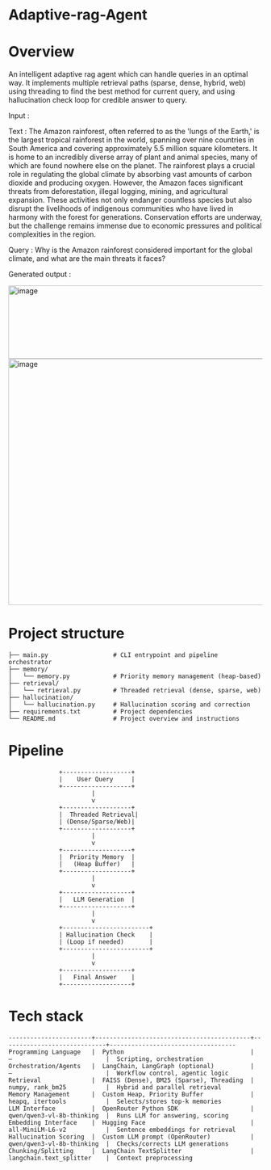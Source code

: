 # Adaptive-rag-Agent
# Overview
An intelligent adaptive rag agent which can handle queries in an optimal way. It implements multiple retrieval paths (sparse, dense, hybrid, web) using threading to find the best method for current query, and using hallucination check loop for credible answer to query.

Input :

Text :
The Amazon rainforest, often referred to as the 'lungs of the Earth,' is the largest tropical rainforest in the world, spanning over nine countries in South America and covering approximately 5.5 million square kilometers. It is home to an incredibly diverse array of plant and animal species, many of which are found nowhere else on the planet. The rainforest plays a crucial role in regulating the global climate by absorbing vast amounts of carbon dioxide and producing oxygen. However, the Amazon faces significant threats from deforestation, illegal logging, mining, and agricultural expansion. These activities not only endanger countless species but also disrupt the livelihoods of indigenous communities who have lived in harmony with the forest for generations. Conservation efforts are underway, but the challenge remains immense due to economic pressures and political complexities in the region.

Query : 
Why is the Amazon rainforest considered important for the global climate, and what are the main threats it faces?

Generated output : 

<img width="1679" height="145" alt="image" src="https://github.com/user-attachments/assets/b773f166-e646-4d4d-85e0-95948f21178b" />
<img width="1704" height="488" alt="image" src="https://github.com/user-attachments/assets/dbeaeb56-3fad-42b9-a1f6-460cd8537c6e" />

# Project structure
```
├── main.py                  # CLI entrypoint and pipeline orchestrator
├── memory/
│   └── memory.py            # Priority memory management (heap-based)
├── retrieval/
│   └── retrieval.py         # Threaded retrieval (dense, sparse, web)
├── hallucination/
│   └── hallucination.py     # Hallucination scoring and correction
├── requirements.txt         # Project dependencies
└── README.md                # Project overview and instructions
```


# Pipeline
                  +-------------------+
                  |    User Query     |
                  +-------------------+
                           |
                           v
                  +-------------------+
                  |  Threaded Retrieval|
                  | (Dense/Sparse/Web)|
                  +-------------------+
                           |
                           v
                  +-------------------+
                  |  Priority Memory  |
                  |   (Heap Buffer)   |
                  +-------------------+
                           |
                           v
                  +-------------------+
                  |   LLM Generation  |
                  +-------------------+
                           |
                           v
                  +------------------------+
                  | Hallucination Check    |
                  | (Loop if needed)       |
                  +------------------------+
                           |
                           v
                  +-------------------+
                  |   Final Answer    |
                  +-------------------+

# Tech stack

```Component              |  Technology/Tool                          |  Model/Library Used         |  Purpose/Description              
-----------------------+-------------------------------------------+-----------------------------+-----------------------------------
Programming Language   |  Python                                   |  —                          |  Scripting, orchestration         
Orchestration/Agents   |  LangChain, LangGraph (optional)          |  —                          |  Workflow control, agentic logic  
Retrieval              |  FAISS (Dense), BM25 (Sparse), Threading  |  numpy, rank_bm25           |  Hybrid and parallel retrieval    
Memory Management      |  Custom Heap, Priority Buffer             |  heapq, itertools           |  Selects/stores top-k memories    
LLM Interface          |  OpenRouter Python SDK                    |  qwen/qwen3-vl-8b-thinking  |  Runs LLM for answering, scoring  
Embedding Interface    |  Hugging Face                             |  all-MiniLM-L6-v2           |  Sentence embeddings for retrieval
Hallucination Scoring  |  Custom LLM prompt (OpenRouter)           |  qwen/qwen3-vl-8b-thinking  |  Checks/corrects LLM generations  
Chunking/Splitting     |  LangChain TextSplitter                   |  langchain.text_splitter    |  Context preprocessing
```    
